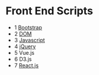 # Front End Scripts

- 1 [Bootstrap](./bootstrap)
- 2 [DOM](./DOM)
- 3 [Javascript](./JavaScript)
- 4 [jQuery](./jQuery)
- 5 Vue.js
- 6 D3.js
- 7 [React.js](./React)
